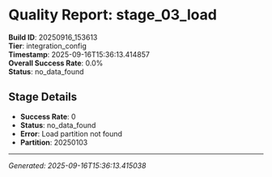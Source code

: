 # Quality Report: stage_03_load

**Build ID**: 20250916_153613  
**Tier**: integration_config  
**Timestamp**: 2025-09-16T15:36:13.414857  
**Overall Success Rate**: 0.0%  
**Status**: no_data_found

## Stage Details

- **Success Rate**: 0
- **Status**: no_data_found
- **Error**: Load partition not found
- **Partition**: 20250103

---
*Generated: 2025-09-16T15:36:13.415038*
